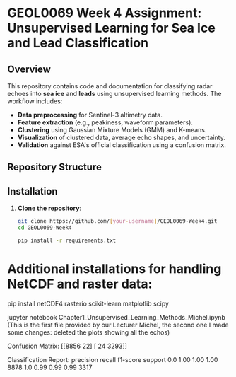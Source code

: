 # GEOL0069 Week 4 Assignment: Unsupervised Learning for Sea Ice and Lead Classification

## Overview
This repository contains code and documentation for classifying radar echoes into **sea ice** and **leads** using unsupervised learning methods. The workflow includes:
- **Data preprocessing** for Sentinel-3 altimetry data.
- **Feature extraction** (e.g., peakiness, waveform parameters).
- **Clustering** using Gaussian Mixture Models (GMM) and K-means.
- **Visualization** of clustered data, average echo shapes, and uncertainty.
- **Validation** against ESA's official classification using a confusion matrix.

## Repository Structure

## Installation
1. **Clone the repository**:
   ```bash
   git clone https://github.com/[your-username]/GEOL0069-Week4.git
   cd GEOL0069-Week4

   pip install -r requirements.txt
# Additional installations for handling NetCDF and raster data:
pip install netCDF4 rasterio scikit-learn matplotlib scipy

jupyter notebook Chapter1_Unsupervised_Learning_Methods_Michel.ipynb (This is the first file provided by our Lecturer Michel, the second one I made some changes: deleted the plots showing all the echos)

Confusion Matrix:
[[8856  22]
 [  24 3293]]

Classification Report:
              precision  recall  f1-score   support
         0.0       1.00      1.00      1.00      8878
         1.0       0.99      0.99      0.99      3317
